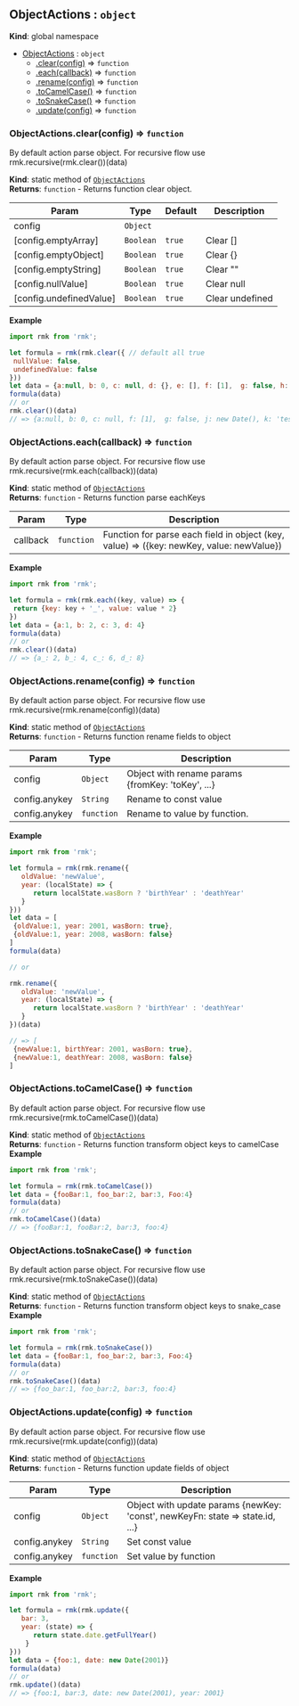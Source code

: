 <a name="ObjectActions"></a>

## ObjectActions : <code>object</code>
**Kind**: global namespace  

* [ObjectActions](#ObjectActions) : <code>object</code>
    * [.clear(config)](#ObjectActions.clear) ⇒ <code>function</code>
    * [.each(callback)](#ObjectActions.each) ⇒ <code>function</code>
    * [.rename(config)](#ObjectActions.rename) ⇒ <code>function</code>
    * [.toCamelCase()](#ObjectActions.toCamelCase) ⇒ <code>function</code>
    * [.toSnakeCase()](#ObjectActions.toSnakeCase) ⇒ <code>function</code>
    * [.update(config)](#ObjectActions.update) ⇒ <code>function</code>

<a name="ObjectActions.clear"></a>

### ObjectActions.clear(config) ⇒ <code>function</code>
By default action parse object.  For recursive flow use rmk.recursive(rmk.clear())(data)

**Kind**: static method of [<code>ObjectActions</code>](#ObjectActions)  
**Returns**: <code>function</code> - Returns function clear object.  

| Param | Type | Default | Description |
| --- | --- | --- | --- |
| config | <code>Object</code> |  |  |
| [config.emptyArray] | <code>Boolean</code> | <code>true</code> | Clear [] |
| [config.emptyObject] | <code>Boolean</code> | <code>true</code> | Clear {} |
| [config.emptyString] | <code>Boolean</code> | <code>true</code> | Clear "" |
| [config.nullValue] | <code>Boolean</code> | <code>true</code> | Clear null |
| [config.undefinedValue] | <code>Boolean</code> | <code>true</code> | Clear undefined |

**Example**  
```js
import rmk from 'rmk';

let formula = rmk(rmk.clear({ // default all true
 nullValue: false,
 undefinedValue: false
}))
let data = {a:null, b: 0, c: null, d: {}, e: [], f: [1],  g: false, h: '', j: new Date(), k: 'test'}
formula(data)
// or
rmk.clear()(data)
// => {a:null, b: 0, c: null, f: [1],  g: false, j: new Date(), k: 'test'}
```
<a name="ObjectActions.each"></a>

### ObjectActions.each(callback) ⇒ <code>function</code>
By default action parse object.  For recursive flow use rmk.recursive(rmk.each(callback))(data)

**Kind**: static method of [<code>ObjectActions</code>](#ObjectActions)  
**Returns**: <code>function</code> - Returns function parse eachKeys  

| Param | Type | Description |
| --- | --- | --- |
| callback | <code>function</code> | Function for parse each field in object (key, value) => ({key: newKey, value: newValue}) |

**Example**  
```js
import rmk from 'rmk';

let formula = rmk(rmk.each((key, value) => {
 return {key: key + '_', value: value * 2}
})
let data = {a:1, b: 2, c: 3, d: 4}
formula(data)
// or
rmk.clear()(data)
// => {a_: 2, b_: 4, c_: 6, d_: 8}
```
<a name="ObjectActions.rename"></a>

### ObjectActions.rename(config) ⇒ <code>function</code>
By default action parse object.
For recursive flow use rmk.recursive(rmk.rename(config))(data)

**Kind**: static method of [<code>ObjectActions</code>](#ObjectActions)  
**Returns**: <code>function</code> - Returns function rename fields to object  

| Param | Type | Description |
| --- | --- | --- |
| config | <code>Object</code> | Object with rename params {fromKey: 'toKey', ...} |
| config.anykey | <code>String</code> | Rename to const value |
| config.anykey | <code>function</code> | Rename to value by function. |

**Example**  
```js
import rmk from 'rmk';

let formula = rmk(rmk.rename({
   oldValue: 'newValue',
   year: (localState) => {
      return localState.wasBorn ? 'birthYear' : 'deathYear'
   }
}))
let data = [
 {oldValue:1, year: 2001, wasBorn: true},
 {oldValue:1, year: 2008, wasBorn: false}
]
formula(data)

// or

rmk.rename({
   oldValue: 'newValue',
   year: (localState) => {
      return localState.wasBorn ? 'birthYear' : 'deathYear'
   }
})(data)

// => [
 {newValue:1, birthYear: 2001, wasBorn: true},
 {newValue:1, deathYear: 2008, wasBorn: false}
]
```
<a name="ObjectActions.toCamelCase"></a>

### ObjectActions.toCamelCase() ⇒ <code>function</code>
By default action parse object. For recursive flow use rmk.recursive(rmk.toCamelCase())(data)

**Kind**: static method of [<code>ObjectActions</code>](#ObjectActions)  
**Returns**: <code>function</code> - Returns function transform object keys to camelCase  
**Example**  
```js
import rmk from 'rmk';

let formula = rmk(rmk.toCamelCase())
let data = {fooBar:1, foo_bar:2, bar:3, Foo:4}
formula(data)
// or
rmk.toCamelCase()(data)
// => {fooBar:1, fooBar:2, bar:3, foo:4}
```
<a name="ObjectActions.toSnakeCase"></a>

### ObjectActions.toSnakeCase() ⇒ <code>function</code>
By default action parse object. For recursive flow use rmk.recursive(rmk.toSnakeCase())(data)

**Kind**: static method of [<code>ObjectActions</code>](#ObjectActions)  
**Returns**: <code>function</code> - Returns function transform object keys to snake_case  
**Example**  
```js
import rmk from 'rmk';

let formula = rmk(rmk.toSnakeCase())
let data = {fooBar:1, foo_bar:2, bar:3, Foo:4}
formula(data)
// or
rmk.toSnakeCase()(data)
// => {foo_bar:1, foo_bar:2, bar:3, foo:4}
```
<a name="ObjectActions.update"></a>

### ObjectActions.update(config) ⇒ <code>function</code>
By default action parse object. For recursive flow use rmk.recursive(rmk.update(config))(data)

**Kind**: static method of [<code>ObjectActions</code>](#ObjectActions)  
**Returns**: <code>function</code> - Returns function update fields of object  

| Param | Type | Description |
| --- | --- | --- |
| config | <code>Object</code> | Object with update params {newKey: 'const', newKeyFn: state => state.id, ...} |
| config.anykey | <code>String</code> | Set const value |
| config.anykey | <code>function</code> | Set value by function |

**Example**  
```js
import rmk from 'rmk';

let formula = rmk(rmk.update({
   bar: 3,
   year: (state) => {
      return state.date.getFullYear()
    }
}))
let data = {foo:1, date: new Date(2001)}
formula(data)
// or
rmk.update()(data)
// => {foo:1, bar:3, date: new Date(2001), year: 2001}
```
